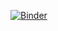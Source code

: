[![Binder](https://mybinder.org/badge_logo.svg)](https://mybinder.org/v2/gh/Stavre/Plots-from-Macroeconomics/main?labpath=notebook.ipynb)
